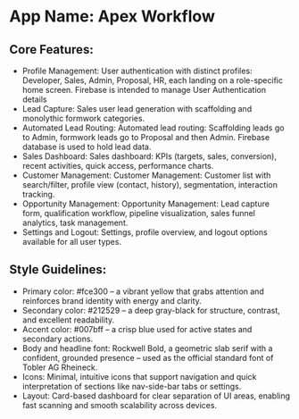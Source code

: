 # **App Name**: Apex Workflow

## Core Features:

- Profile Management: User authentication with distinct profiles: Developer, Sales, Admin, Proposal, HR, each landing on a role-specific home screen. Firebase is intended to manage User Authentication details
- Lead Capture: Sales user lead generation with scaffolding and monolythic formwork categories.
- Automated Lead Routing: Automated lead routing: Scaffolding leads go to Admin, formwork leads go to Proposal and then Admin.  Firebase database is used to hold lead data.
- Sales Dashboard: Sales dashboard: KPIs (targets, sales, conversion), recent activities, quick access, performance charts.
- Customer Management: Customer Management: Customer list with search/filter, profile view (contact, history), segmentation, interaction tracking.
- Opportunity Management: Opportunity Management: Lead capture form, qualification workflow, pipeline visualization, sales funnel analytics, task management.
- Settings and Logout: Settings, profile overview, and logout options available for all user types.

## Style Guidelines:

- Primary color: #fce300 – a vibrant yellow that grabs attention and reinforces brand identity with energy and clarity.
- Secondary color: #212529 – a deep gray-black for structure, contrast, and excellent readability.
- Accent color: #007bff – a crisp blue used for active states and secondary actions.
- Body and headline font: Rockwell Bold, a geometric slab serif with a confident, grounded presence – used as the official standard font of Tobler AG Rheineck.
- Icons: Minimal, intuitive icons that support navigation and quick interpretation of sections like nav-side-bar tabs or settings.
- Layout: Card-based dashboard for clear separation of UI areas, enabling fast scanning and smooth scalability across devices.
